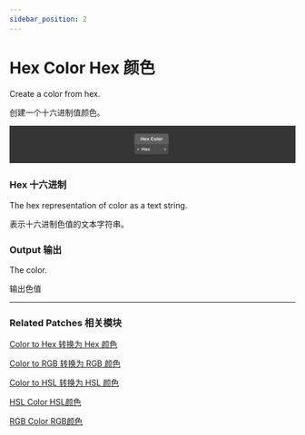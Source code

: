 ```yaml
---
sidebar_position: 2
---
```


# Hex Color Hex 颜色

Create a color from hex.

创建一个十六进制值颜色。

![Image](./../../../static/img/docs/Color/hex-color.png)

### Hex 十六进制

The hex representation of color as a text string.

表示十六进制色值的文本字符串。

### Output 输出

The color.

输出色值

------

### Related Patches 相关模块

[Color to Hex 转换为 Hex 颜色](./Color%20to%20Hex.md)

[Color to RGB 转换为 RGB 颜色](./Color%20to%20RGB.md)

[Color to HSL 转换为 HSL 颜色](./Color%20to%20HSL.md)

[HSL Color HSL颜色](./HSL%20Color.md)

[RGB Color RGB颜色](./RGB%20Color.md)
